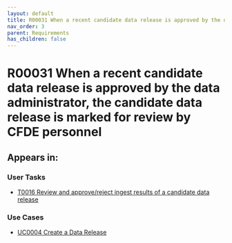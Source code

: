 ```yaml
---
layout: default
title: R00031 When a recent candidate data release is approved by the data administrator, the candidate data release is marked for review by CFDE personnel
nav_order: 3
parent: Requirements
has_children: false
---
```


# R00031 When a recent candidate data release is approved by the data administrator, the candidate data release is marked for review by CFDE personnel

## Appears in:


### User Tasks

-   [T0016 Review and approve/reject ingest results of a candidate data release](../user-tasks/t0016-dcc-review-approve-reject-ingest-results.md)

### Use Cases

-   [UC0004 Create a Data Release](../use-cases/uc0004-create-a-data-release.md)
